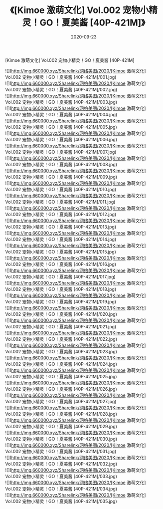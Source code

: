 ﻿---
layout: post
title:  《[Kimoe 激萌文化] Vol.002 宠物小精灵！GO！夏美酱 [40P-421M]》
date:   2020-09-23
img: http://img.660000.xyz/Sharelink/网络美图/2020/[Kimoe 激萌文化] Vol.002 宠物小精灵！GO！夏美酱 [40P-421M]/000.jpg
categories: [美女, 清纯, 唯美]
---

[Kimoe 激萌文化] Vol.002 宠物小精灵！GO！夏美酱 [40P-421M]

  ![](http://img.660000.xyz/Sharelink/网络美图/2020/[Kimoe 激萌文化] Vol.002 宠物小精灵！GO！夏美酱 [40P-421M]/001.jpg) <br> ![](http://img.660000.xyz/Sharelink/网络美图/2020/[Kimoe 激萌文化] Vol.002 宠物小精灵！GO！夏美酱 [40P-421M]/002.jpg) <br> ![](http://img.660000.xyz/Sharelink/网络美图/2020/[Kimoe 激萌文化] Vol.002 宠物小精灵！GO！夏美酱 [40P-421M]/003.jpg) <br> ![](http://img.660000.xyz/Sharelink/网络美图/2020/[Kimoe 激萌文化] Vol.002 宠物小精灵！GO！夏美酱 [40P-421M]/004.jpg) <br> ![](http://img.660000.xyz/Sharelink/网络美图/2020/[Kimoe 激萌文化] Vol.002 宠物小精灵！GO！夏美酱 [40P-421M]/005.jpg) <br> ![](http://img.660000.xyz/Sharelink/网络美图/2020/[Kimoe 激萌文化] Vol.002 宠物小精灵！GO！夏美酱 [40P-421M]/006.jpg) <br> ![](http://img.660000.xyz/Sharelink/网络美图/2020/[Kimoe 激萌文化] Vol.002 宠物小精灵！GO！夏美酱 [40P-421M]/007.jpg) <br> ![](http://img.660000.xyz/Sharelink/网络美图/2020/[Kimoe 激萌文化] Vol.002 宠物小精灵！GO！夏美酱 [40P-421M]/008.jpg) <br> ![](http://img.660000.xyz/Sharelink/网络美图/2020/[Kimoe 激萌文化] Vol.002 宠物小精灵！GO！夏美酱 [40P-421M]/009.jpg) <br> ![](http://img.660000.xyz/Sharelink/网络美图/2020/[Kimoe 激萌文化] Vol.002 宠物小精灵！GO！夏美酱 [40P-421M]/010.jpg) <br> ![](http://img.660000.xyz/Sharelink/网络美图/2020/[Kimoe 激萌文化] Vol.002 宠物小精灵！GO！夏美酱 [40P-421M]/011.jpg) <br> ![](http://img.660000.xyz/Sharelink/网络美图/2020/[Kimoe 激萌文化] Vol.002 宠物小精灵！GO！夏美酱 [40P-421M]/012.jpg) <br> ![](http://img.660000.xyz/Sharelink/网络美图/2020/[Kimoe 激萌文化] Vol.002 宠物小精灵！GO！夏美酱 [40P-421M]/013.jpg) <br> ![](http://img.660000.xyz/Sharelink/网络美图/2020/[Kimoe 激萌文化] Vol.002 宠物小精灵！GO！夏美酱 [40P-421M]/014.jpg) <br> ![](http://img.660000.xyz/Sharelink/网络美图/2020/[Kimoe 激萌文化] Vol.002 宠物小精灵！GO！夏美酱 [40P-421M]/015.jpg) <br> ![](http://img.660000.xyz/Sharelink/网络美图/2020/[Kimoe 激萌文化] Vol.002 宠物小精灵！GO！夏美酱 [40P-421M]/016.jpg) <br> ![](http://img.660000.xyz/Sharelink/网络美图/2020/[Kimoe 激萌文化] Vol.002 宠物小精灵！GO！夏美酱 [40P-421M]/017.jpg) <br> ![](http://img.660000.xyz/Sharelink/网络美图/2020/[Kimoe 激萌文化] Vol.002 宠物小精灵！GO！夏美酱 [40P-421M]/018.jpg) <br> ![](http://img.660000.xyz/Sharelink/网络美图/2020/[Kimoe 激萌文化] Vol.002 宠物小精灵！GO！夏美酱 [40P-421M]/019.jpg) <br> ![](http://img.660000.xyz/Sharelink/网络美图/2020/[Kimoe 激萌文化] Vol.002 宠物小精灵！GO！夏美酱 [40P-421M]/020.jpg) <br> ![](http://img.660000.xyz/Sharelink/网络美图/2020/[Kimoe 激萌文化] Vol.002 宠物小精灵！GO！夏美酱 [40P-421M]/021.jpg) <br> ![](http://img.660000.xyz/Sharelink/网络美图/2020/[Kimoe 激萌文化] Vol.002 宠物小精灵！GO！夏美酱 [40P-421M]/022.jpg) <br> ![](http://img.660000.xyz/Sharelink/网络美图/2020/[Kimoe 激萌文化] Vol.002 宠物小精灵！GO！夏美酱 [40P-421M]/023.jpg) <br> ![](http://img.660000.xyz/Sharelink/网络美图/2020/[Kimoe 激萌文化] Vol.002 宠物小精灵！GO！夏美酱 [40P-421M]/024.jpg) <br> ![](http://img.660000.xyz/Sharelink/网络美图/2020/[Kimoe 激萌文化] Vol.002 宠物小精灵！GO！夏美酱 [40P-421M]/025.jpg) <br> ![](http://img.660000.xyz/Sharelink/网络美图/2020/[Kimoe 激萌文化] Vol.002 宠物小精灵！GO！夏美酱 [40P-421M]/026.jpg) <br> ![](http://img.660000.xyz/Sharelink/网络美图/2020/[Kimoe 激萌文化] Vol.002 宠物小精灵！GO！夏美酱 [40P-421M]/027.jpg) <br> ![](http://img.660000.xyz/Sharelink/网络美图/2020/[Kimoe 激萌文化] Vol.002 宠物小精灵！GO！夏美酱 [40P-421M]/028.jpg) <br> ![](http://img.660000.xyz/Sharelink/网络美图/2020/[Kimoe 激萌文化] Vol.002 宠物小精灵！GO！夏美酱 [40P-421M]/029.jpg) <br> ![](http://img.660000.xyz/Sharelink/网络美图/2020/[Kimoe 激萌文化] Vol.002 宠物小精灵！GO！夏美酱 [40P-421M]/030.jpg) <br> ![](http://img.660000.xyz/Sharelink/网络美图/2020/[Kimoe 激萌文化] Vol.002 宠物小精灵！GO！夏美酱 [40P-421M]/031.jpg) <br> ![](http://img.660000.xyz/Sharelink/网络美图/2020/[Kimoe 激萌文化] Vol.002 宠物小精灵！GO！夏美酱 [40P-421M]/032.jpg) <br> ![](http://img.660000.xyz/Sharelink/网络美图/2020/[Kimoe 激萌文化] Vol.002 宠物小精灵！GO！夏美酱 [40P-421M]/033.jpg) <br> ![](http://img.660000.xyz/Sharelink/网络美图/2020/[Kimoe 激萌文化] Vol.002 宠物小精灵！GO！夏美酱 [40P-421M]/034.jpg) <br> ![](http://img.660000.xyz/Sharelink/网络美图/2020/[Kimoe 激萌文化] Vol.002 宠物小精灵！GO！夏美酱 [40P-421M]/035.jpg) <br>